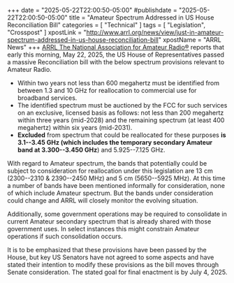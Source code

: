+++
date = "2025-05-22T22:00:50-05:00"
#publishdate = "2025-05-22T22:00:50-05:00"
title = "Amateur Spectrum Addressed in US House Reconciliation Bill"
categories = [ "Technical" ]
tags = [ "Legislation", "Crosspost" ]
xpostLink = "http://www.arrl.org/news/view/just-in-amateur-spectrum-addressed-in-us-house-reconciliation-bill"
xpostName = "ARRL News"
+++
[ARRL The National Association for Amateur Radio&reg;][arrl] reports
that early this morning, May 22, 2025, the US House of Representatives
passed a massive Reconciliation bill with the below spectrum provisions
relevant to Amateur Radio.
<!--more-->

* Within two years not less than 600 megahertz must be identified from
between 1.3 and 10 GHz for reallocation to commercial use for broadband
services.
* The identified spectrum must be auctioned by the FCC for such services
on an exclusive, licensed basis as follows: not less than 200 megahertz
within three years (mid-2028) and the remaining spectrum (at least 400
megahertz) within six years (mid-2031).
* **Excluded** from spectrum that could be reallocated for these
purposes **is 3.1--3.45 GHz (which includes the temporary secondary
Amateur band at 3.300--3.450 GHz**) and 5.925--7.125 GHz.

With regard to Amateur spectrum, the bands that potentially could be
subject to consideration for reallocation under this legislation are 13
cm (2300--2310 & 2390--2450 MHz) and 5 cm (5650--5925 MHz).
At this time a number of bands have been mentioned informally for
consideration, none of which include Amateur spectrum. But the bands
under consideration could change and ARRL will closely monitor the
evolving situation.

Additionally, some government operations may be required to consolidate
in current Amateur secondary spectrum that is already shared with those
government uses. In select instances this might constrain Amateur
operations if such consolidation occurs.

It is to be emphasized that these provisions have been passed by the
House, but key US Senators have not agreed to some aspects and have
stated their intention to modify these provisions as the bill moves
through Senate consideration. The stated goal for final enactment is by
July 4, 2025.

[arrl]: https://www.arrl.org
